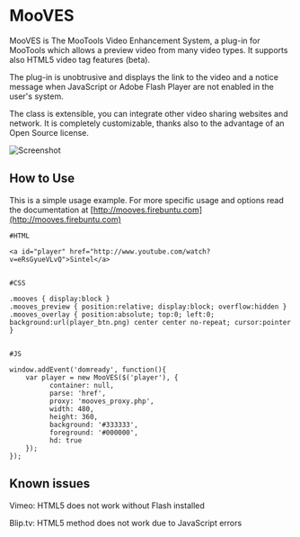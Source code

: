MooVES
======

MooVES is The MooTools Video Enhancement System, a plug-in for MooTools which allows a preview video from many video types. It supports also HTML5 video tag features (beta).

The plug-in is unobtrusive and displays the link to the video and a notice message when JavaScript or Adobe Flash Player are not enabled in the user's system.

The class is extensible, you can integrate other video sharing websites and network. It is completely customizable, thanks also to the advantage of an Open Source license.

![Screenshot](http://mooves.firebuntu.com/assets/images/mooves_logo.png)



How to Use
----------

This is a simple usage example. For more specific usage and options read the documentation at [http://mooves.firebuntu.com](http://mooves.firebuntu.com)


	#HTML

	<a id="player" href="http://www.youtube.com/watch?v=eRsGyueVLvQ">Sintel</a>


	#CSS

	.mooves { display:block }
	.mooves_preview { position:relative; display:block; overflow:hidden }
	.mooves_overlay { position:absolute; top:0; left:0; background:url(player_btn.png) center center no-repeat; cursor:pointer }


	#JS

	window.addEvent('domready', function(){
		var player = new MooVES($('player'), {
		      container: null,
		      parse: 'href',
		      proxy: 'mooves_proxy.php',
		      width: 480,
		      height: 360,
		      background: '#333333',
		      foreground: '#000000',
		      hd: true
		});
	});



Known issues
------------

Vimeo: HTML5 does not work without Flash installed

Blip.tv: HTML5 method does not work due to JavaScript errors


